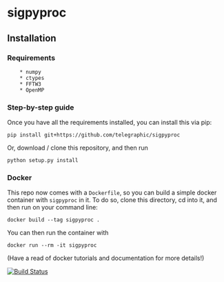 sigpyproc
=========

Installation
------------

### Requirements

	
        * numpy 
        * ctypes 
        * FFTW3
        * OpenMP

### Step-by-step guide

Once you have all the requirements installed, you can install this via pip:

```
pip install git+https://github.com/telegraphic/sigpyproc
```

Or, download / clone this repository, and then run

```
python setup.py install
```

### Docker

This repo now comes with a `Dockerfile`, so you can build a simple docker container with `sigpyproc` in it. To do so, clone this directory, cd into it, and then run on your command line:

```
docker build --tag sigpyproc .
```

You can then run the container with

```
docker run --rm -it sigpyproc
```

(Have a read of docker tutorials and documentation for more details!)


[![Build Status](https://travis-ci.org/telegraphic/sigpyproc.svg?branch=master)](https://travis-ci.org/telegraphic/sigpyproc)


